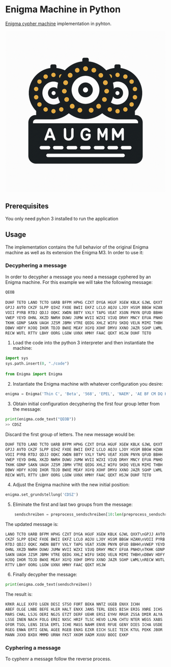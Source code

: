 # Enigma Machine in Python

[Enigma cypher machine](https://cryptomuseum.com/crypto/enigma/) implementation in pyhton.

![Enigma Application](./assets/enigma_logo.png)


## Prerequisites

You only need pyhon 3 installed to run the application

## Usage

The implementation contains the full behavior of the original Enigma machine as well as its extension the Enigma M3. In order to use it:


### Decyphering a message

In order to decypher a message you need a message cyphered by an Enigma machine. For this example we will take the following message:

```
QEOB

DUHF TETO LANO TCTO UARB BFPM HPHG CZXT DYGA HGUF XGEW KBLK GJWL QXXT
GPJJ AVTO CKZF SLPP QIHZ FXOE BWII EKFZ LCLO AQJU LJOY HSSM BBGW HZAN
VOII PYRB RTDJ QDJJ OQKC XWDN BBTY VXLY TAPG VEAT XSON PNYN QFUD BBHH
VWEP YEYD OHNL XKZD NWRH DUWU JUMW WVII WZXI VIUQ DRHY MNCY EFUA PNHO
TKHK GDNP SAKN UAGH JZSM JBMH VTRE QEDG XHLZ WIFU SKDQ VELN MIMI THBH
DBWV HDFY HJOQ IHOR TDJD BWXE MEAY XGYQ XOHF DMYU XXNO JAZR SGHP LWML
RECW WUTL RTTV LBHY OORG LGOW UXNX HMHY FAAC QEKT HSJW DUHF TETO
```

1. Load the code into the python 3 interpreter and then instantiate the machine:

```python
import sys
sys.path.insert(0, "./code")

from Enigma import Enigma
```

2. Instantiate the Enigma machine with whatever configuration you desire:

```python
enigma = Enigma('Thin C', 'Beta', '568', 'EPEL', 'NAEM', 'AE BF CM DQ HU JN LX PR SZ VW')
```

3. Obtain initial configuration decyphering the first four group letter from the message:

```python
print(enigma.code_text("QEOB"))
>> CDSZ
```

Discard the first group of letters. The new message would be:
```
DUHF TETO LANO TCTO UARB BFPM HPHG CZXT DYGA HGUF XGEW KBLK GJWL QXXT
GPJJ AVTO CKZF SLPP QIHZ FXOE BWII EKFZ LCLO AQJU LJOY HSSM BBGW HZAN
VOII PYRB RTDJ QDJJ OQKC XWDN BBTY VXLY TAPG VEAT XSON PNYN QFUD BBHH
VWEP YEYD OHNL XKZD NWRH DUWU JUMW WVII WZXI VIUQ DRHY MNCY EFUA PNHO
TKHK GDNP SAKN UAGH JZSM JBMH VTRE QEDG XHLZ WIFU SKDQ VELN MIMI THBH
DBWV HDFY HJOQ IHOR TDJD BWXE MEAY XGYQ XOHF DMYU XXNO JAZR SGHP LWML
RECW WUTL RTTV LBHY OORG LGOW UXNX HMHY FAAC QEKT HSJW DUHF TETO
```

4. Adjust the Enigma machine with the new initial position:

```python
enigma.set_grundstellung('CDSZ')
```

5. Eliminate the first and last two groups from the message:

```python
    sendschreiben = preprocess_sendschreiben[10:len(preprocess_sendschreiben)-10]
```

The updated message is:
```
LANO TCTO UARB BFPM HPHG CZXT DYGA HGUF XGEW KBLK GJWL QXXT\nGPJJ AVTO CKZF SLPP QIHZ FXOE BWII EKFZ LCLO AQJU LJOY HSSM BBGW HZAN\nVOII PYRB RTDJ QDJJ OQKC XWDN BBTY VXLY TAPG VEAT XSON PNYN QFUD BBHH\nVWEP YEYD OHNL XKZD NWRH DUWU JUMW WVII WZXI VIUQ DRHY MNCY EFUA PNHO\nTKHK GDNP SAKN UAGH JZSM JBMH VTRE QEDG XHLZ WIFU SKDQ VELN MIMI THBH\nDBWV HDFY HJOQ IHOR TDJD BWXE MEAY XGYQ XOHF DMYU XXNO JAZR SGHP LWML\nRECW WUTL RTTV LBHY OORG LGOW UXNX HMHY FAAC QEKT HSJW
```

6. Finally decypher the message:
```python
print(enigma.code_text(sendschreiben))
```

The result is:
```
KRKR ALLE XXFO LGEN DESI STSO FORT BEKA NNTZ UGEB ENXX ICHH
ABEF OLGE LNBE BEFE HLER HALT ENXX JANS TERL EDES BISH ERIG XNRE ICHS
MARS CHAL LSJG OERI NGJS ETZT DERF UEHR ERSI EYHV RRGR ZSSA DMIR ALYA
LSSE INEN NACH FOLG EREI NXSC HRIF TLSC HEVO LLMA CHTU NTER WEGS XABS
OFOR TSOL LENS IESA EMTL ICHE MASS NAHM ENVE RFUE GENY DIES ICHA USDE
RGEG ENWA ERTI GENL AGEE RGEB ENXG EZXR EICH SLEI TEIK KTUL PEKK JBOR
MANN JXXO BXDX MMMD URNH FKST XKOM XADM XUUU BOOI EXKP
```

### Cyphering a message

To cyphenr a message follow the reverse process.
